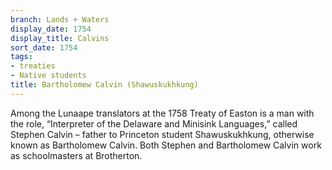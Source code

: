 ```yaml
---
branch: Lands + Waters
display_date: 1754
display_title: Calvins
sort_date: 1754
tags:
- treaties
- Native students
title: Bartholomew Calvin (Shawuskukhkung)
---
```


Among the Lunaape translators at the 1758 Treaty of Easton is a man with the role, “Interpreter of the Delaware and Minisink Languages,” called Stephen Calvin – father to Princeton student Shawuskukhkung, otherwise known as Bartholomew Calvin. Both Stephen and Bartholomew Calvin work as schoolmasters at Brotherton.